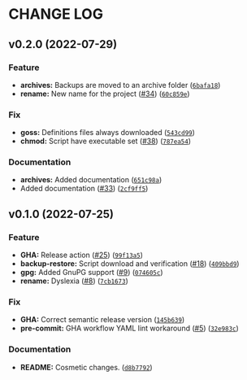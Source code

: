 # CHANGE LOG

<!-- TO NOT EDIT: This file is automatically update by python-smeantic-release -->

<!--next-version-placeholder-->

## v0.2.0 (2022-07-29)
### Feature
* **archives:** Backups are moved to an archive folder ([`6bafa18`](https://github.com/worldr/setupr/commit/6bafa18a492bd8a54d34bb0857adc7886deecd3e))
* **rename:** New name for the project ([#34](https://github.com/worldr/setupr/issues/34)) ([`60c859e`](https://github.com/worldr/setupr/commit/60c859e76fe05d57be25387e14bb194d4e8010b7))

### Fix
* **goss:** Definitions files always downloaded ([`543cd99`](https://github.com/worldr/setupr/commit/543cd995751fb16913e2e59377a597661b6148ef))
* **chmod:** Script have executable set ([#38](https://github.com/worldr/setupr/issues/38)) ([`787ea54`](https://github.com/worldr/setupr/commit/787ea542f8033fd40ba0131a5100f5e78820c2fd))

### Documentation
* **archives:** Added documentation ([`651c98a`](https://github.com/worldr/setupr/commit/651c98a8051d7c38ff0d26516bb370cd15ec5758))
* Added documentation ([#33](https://github.com/worldr/setupr/issues/33)) ([`2cf9ff5`](https://github.com/worldr/setupr/commit/2cf9ff5e275d927cabdb8190cf468b89b9e90ee8))

## v0.1.0 (2022-07-25)
### Feature
* **GHA:** Release action ([#25](https://github.com/worldr/setupr/issues/25)) ([`99f13a5`](https://github.com/worldr/setupr/commit/99f13a5efed95b077dee7daacff49e0c8be57ab3))
* **backup-restore:** Script download and verification ([#18](https://github.com/worldr/setupr/issues/18)) ([`409bbd9`](https://github.com/worldr/setupr/commit/409bbd94af89d6c7fd21cf47d8c36ad70211af72))
* **gpg:** Added GnuPG support ([#9](https://github.com/worldr/setupr/issues/9)) ([`074605c`](https://github.com/worldr/setupr/commit/074605c7b249bc3e478e0f6cc8543d23c81b25a3))
* **rename:** Dyslexia ([#8](https://github.com/worldr/setupr/issues/8)) ([`7cb1673`](https://github.com/worldr/setupr/commit/7cb16737c45d911fa43a29a86235080eb483f631))

### Fix
* **GHA:** Correct semantic release version ([`145b639`](https://github.com/worldr/setupr/commit/145b6393fd73592071ed83d28b0f33b41344cbf7))
* **pre-commit:** GHA workflow YAML lint workaround ([#5](https://github.com/worldr/setupr/issues/5)) ([`32e983c`](https://github.com/worldr/setupr/commit/32e983c8e9e1e7b72e92f3eec82adf5e9c394551))

### Documentation
* **README:** Cosmetic changes. ([`d8b7792`](https://github.com/worldr/setupr/commit/d8b7792f8a9b4ca3f2534e3127f8ba02e38f2fef))
